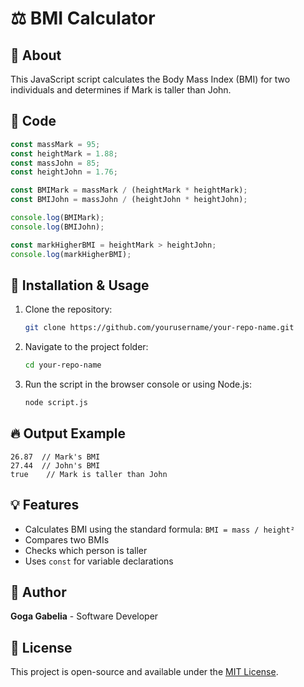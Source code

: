# ⚖️ BMI Calculator

## 📌 About
This JavaScript script calculates the Body Mass Index (BMI) for two individuals and determines if Mark is taller than John.

## 📝 Code
```javascript
const massMark = 95;
const heightMark = 1.88;
const massJohn = 85;
const heightJohn = 1.76;

const BMIMark = massMark / (heightMark * heightMark);
const BMIJohn = massJohn / (heightJohn * heightJohn);

console.log(BMIMark);
console.log(BMIJohn);

const markHigherBMI = heightMark > heightJohn;
console.log(markHigherBMI);
```

## 📂 Installation & Usage
1. Clone the repository:
   ```sh
   git clone https://github.com/yourusername/your-repo-name.git
   ```
2. Navigate to the project folder:
   ```sh
   cd your-repo-name
   ```
3. Run the script in the browser console or using Node.js:
   ```sh
   node script.js
   ```

## 🔥 Output Example
```
26.87  // Mark's BMI
27.44  // John's BMI
true    // Mark is taller than John
```

## 💡 Features
- Calculates BMI using the standard formula: `BMI = mass / height²`
- Compares two BMIs
- Checks which person is taller
- Uses `const` for variable declarations

## 🎯 Author
**Goga Gabelia** - Software Developer

## 📜 License
This project is open-source and available under the [MIT License](LICENSE).
